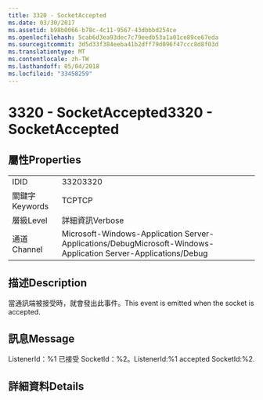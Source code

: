 ```yaml
---
title: 3320 - SocketAccepted
ms.date: 03/30/2017
ms.assetid: b98b0066-b78c-4c11-9567-43dbbbd254ce
ms.openlocfilehash: 5cab6d3ea93dec7c79eedb53a1a01ce89ce67eda
ms.sourcegitcommit: 3d5d33f384eeba41b2dff79d096f47ccc8d8f03d
ms.translationtype: MT
ms.contentlocale: zh-TW
ms.lasthandoff: 05/04/2018
ms.locfileid: "33458259"
---
```

# <a name="3320---socketaccepted"></a><span data-ttu-id="99eb3-102">3320 - SocketAccepted</span><span class="sxs-lookup"><span data-stu-id="99eb3-102">3320 - SocketAccepted</span></span>
## <a name="properties"></a><span data-ttu-id="99eb3-103">屬性</span><span class="sxs-lookup"><span data-stu-id="99eb3-103">Properties</span></span>  
  
|||  
|-|-|  
|<span data-ttu-id="99eb3-104">ID</span><span class="sxs-lookup"><span data-stu-id="99eb3-104">ID</span></span>|<span data-ttu-id="99eb3-105">3320</span><span class="sxs-lookup"><span data-stu-id="99eb3-105">3320</span></span>|  
|<span data-ttu-id="99eb3-106">關鍵字</span><span class="sxs-lookup"><span data-stu-id="99eb3-106">Keywords</span></span>|<span data-ttu-id="99eb3-107">TCP</span><span class="sxs-lookup"><span data-stu-id="99eb3-107">TCP</span></span>|  
|<span data-ttu-id="99eb3-108">層級</span><span class="sxs-lookup"><span data-stu-id="99eb3-108">Level</span></span>|<span data-ttu-id="99eb3-109">詳細資訊</span><span class="sxs-lookup"><span data-stu-id="99eb3-109">Verbose</span></span>|  
|<span data-ttu-id="99eb3-110">通道</span><span class="sxs-lookup"><span data-stu-id="99eb3-110">Channel</span></span>|<span data-ttu-id="99eb3-111">Microsoft-Windows-Application Server-Applications/Debug</span><span class="sxs-lookup"><span data-stu-id="99eb3-111">Microsoft-Windows-Application Server-Applications/Debug</span></span>|  
  
## <a name="description"></a><span data-ttu-id="99eb3-112">描述</span><span class="sxs-lookup"><span data-stu-id="99eb3-112">Description</span></span>  
 <span data-ttu-id="99eb3-113">當通訊端被接受時，就會發出此事件。</span><span class="sxs-lookup"><span data-stu-id="99eb3-113">This event is emitted when the socket is accepted.</span></span>  
  
## <a name="message"></a><span data-ttu-id="99eb3-114">訊息</span><span class="sxs-lookup"><span data-stu-id="99eb3-114">Message</span></span>  
 <span data-ttu-id="99eb3-115">ListenerId：%1 已接受 SocketId：%2。</span><span class="sxs-lookup"><span data-stu-id="99eb3-115">ListenerId:%1 accepted SocketId:%2.</span></span>  
  
## <a name="details"></a><span data-ttu-id="99eb3-116">詳細資料</span><span class="sxs-lookup"><span data-stu-id="99eb3-116">Details</span></span>
